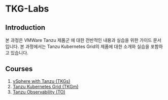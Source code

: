 # TKG-Labs
 ## Introduction
본 과정은 VMWare Tanzu 제품군 에 대한 전반적인 내용과 실습을 위한 가이드 문서입니다. 본 과정에서는 Tanzu Kubernetes Grid의 제품에 대한 소개와 실습을 포함하고 있습니다.

## Courses
1. [vSphere with Tanzu (TKGs)](https://github.com/tanzukorea/TKGs-HOL)
2. [Tanzu Kubernetes Grid (TKGm)](../TKGm-HOL/)
2. [Tanzu Observability (TO)](../TO-HOL/)